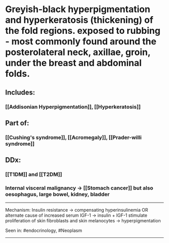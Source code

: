 # Greyish-black hyperpigmentation and hyperkeratosis (thickening) of the fold regions. exposed to rubbing - most commonly found around the posterolateral neck, axillae, groin, under the breast and abdominal folds.
## Includes:
### [[Addisonian Hyperpigmentation]], [[Hyperkeratosis]]
## Part of:
### [[Cushing's syndrome]], [[Acromegaly]], [[Prader-willi syndrome]]
## DDx:
### [[T1DM]] and [[T2DM]]
### Internal visceral malignancy -> [[Stomach cancer]] but also oesophagus, large bowel, kidney, bladder

---
Mechanism: Insulin resistance → compensating hyperinsulinemia OR alternate cause of increased serum IGF-1 → insulin + IGF-1 stimulate proliferation of skin fibroblasts and skin melanocytes → hyperpigmentation

Seen in: #endocrinology, #Neoplasm

---